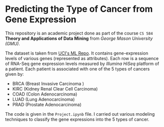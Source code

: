 # Predicting the Type of Cancer from Gene Expression
This repository is an academic project done as part of the course `CS 584` **Theory and Applications of Data Mining** from *George Mason University (GMU)*.

The dataset is taken from [UCI's ML Repo](https://archive.ics.uci.edu/ml/datasets/gene+expression+cancer+RNA-Seq). It contains gene-expression levels of various genes (represented as attributes). Each row is a sequence of RNA-Seq gene expression levels measured by *Illumina HiSeq* platform of a patient. Each patient is associated with one of the 5 types of cancers given by:
* BRCA (Breast Invasive Carcinoma )
* KIRC (Kidney Renal Clear Cell Carcinoma)
* COAD (Colon Adenocarcinoma)
* LUAD (Lung Adenocarcinoma)
* PRAD (Prostate Adenocarcinoma)

The code is given in the `Project.ipynb` file. I carried out various modeling techniques to classify the gene expressions into the 5 types of cancer. 
